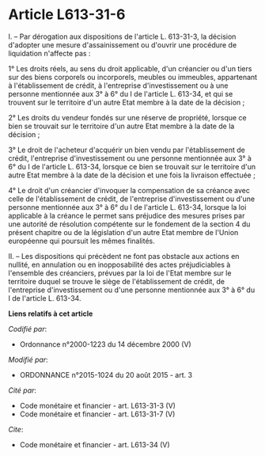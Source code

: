 # Article L613-31-6

I. – Par dérogation aux dispositions de l'article L. 613-31-3, la décision d'adopter une mesure d'assainissement ou d'ouvrir
une procédure de liquidation n'affecte pas :

1° Les droits réels, au sens du droit applicable, d'un créancier ou d'un tiers sur des biens corporels ou incorporels,
meubles ou immeubles, appartenant à l'établissement de crédit, à l'entreprise d'investissement ou à une personne mentionnée
aux 3° à 6° du I de l'article L. 613-34, et qui se trouvent sur le territoire d'un autre Etat membre à la date de la
décision ;

2° Les droits du vendeur fondés sur une réserve de propriété, lorsque ce bien se trouvait sur le territoire d'un autre Etat
membre à la date de la décision ;

3° Le droit de l'acheteur d'acquérir un bien vendu par l'établissement de crédit, l'entreprise d'investissement ou une
personne mentionnée aux 3° à 6° du I de l'article L. 613-34, lorsque ce bien se trouvait sur le territoire d'un autre Etat
membre à la date de la décision et une fois la livraison effectuée ;

4° Le droit d'un créancier d'invoquer la compensation de sa créance avec celle de l'établissement de crédit, de l'entreprise
d'investissement ou d'une personne mentionnée aux 3° à 6° du I de l'article L. 613-34, lorsque la loi applicable à la créance
le permet sans préjudice des mesures prises par une autorité de résolution compétente sur le fondement de la section 4 du
présent chapitre ou de la législation d'un autre Etat membre de l'Union européenne qui poursuit les mêmes finalités.

II. – Les dispositions qui précèdent ne font pas obstacle aux actions en nullité, en annulation ou en inopposabilité des
actes préjudiciables à l'ensemble des créanciers, prévues par la loi de l'Etat membre sur le territoire duquel se trouve le
siège de l'établissement de crédit, de l'entreprise d'investissement ou d'une personne mentionnée aux 3° à 6° du I de
l'article L. 613-34.

**Liens relatifs à cet article**

_Codifié par_:

  - Ordonnance n°2000-1223 du 14 décembre 2000 (V)

_Modifié par_:

  - ORDONNANCE n°2015-1024 du 20 août 2015 - art. 3

_Cité par_:

  - Code monétaire et financier - art. L613-31-3 (V)
  - Code monétaire et financier - art. L613-31-7 (V)

_Cite_:

  - Code monétaire et financier - art. L613-34 (V)
